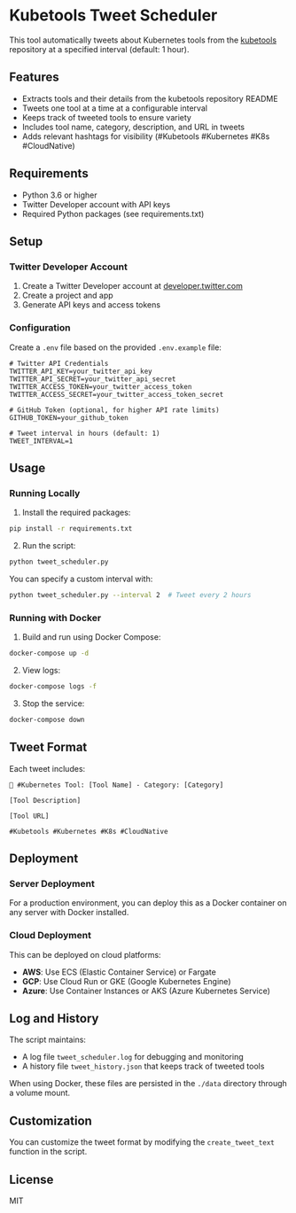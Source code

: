 # Kubetools Tweet Scheduler

This tool automatically tweets about Kubernetes tools from the [kubetools](https://github.com/ajeetraina/kubetools) repository at a specified interval (default: 1 hour).

## Features

- Extracts tools and their details from the kubetools repository README
- Tweets one tool at a time at a configurable interval
- Keeps track of tweeted tools to ensure variety
- Includes tool name, category, description, and URL in tweets
- Adds relevant hashtags for visibility (#Kubetools #Kubernetes #K8s #CloudNative)

## Requirements

- Python 3.6 or higher
- Twitter Developer account with API keys
- Required Python packages (see requirements.txt)

## Setup

### Twitter Developer Account

1. Create a Twitter Developer account at [developer.twitter.com](https://developer.twitter.com/)
2. Create a project and app
3. Generate API keys and access tokens

### Configuration

Create a `.env` file based on the provided `.env.example` file:

```
# Twitter API Credentials
TWITTER_API_KEY=your_twitter_api_key
TWITTER_API_SECRET=your_twitter_api_secret
TWITTER_ACCESS_TOKEN=your_twitter_access_token
TWITTER_ACCESS_SECRET=your_twitter_access_token_secret

# GitHub Token (optional, for higher API rate limits)
GITHUB_TOKEN=your_github_token

# Tweet interval in hours (default: 1)
TWEET_INTERVAL=1
```

## Usage

### Running Locally

1. Install the required packages:

```bash
pip install -r requirements.txt
```

2. Run the script:

```bash
python tweet_scheduler.py
```

You can specify a custom interval with:

```bash
python tweet_scheduler.py --interval 2  # Tweet every 2 hours
```

### Running with Docker

1. Build and run using Docker Compose:

```bash
docker-compose up -d
```

2. View logs:

```bash
docker-compose logs -f
```

3. Stop the service:

```bash
docker-compose down
```

## Tweet Format

Each tweet includes:

```
🔧 #Kubernetes Tool: [Tool Name] - Category: [Category]

[Tool Description]

[Tool URL]

#Kubetools #Kubernetes #K8s #CloudNative
```

## Deployment

### Server Deployment

For a production environment, you can deploy this as a Docker container on any server with Docker installed.

### Cloud Deployment

This can be deployed on cloud platforms:

- **AWS**: Use ECS (Elastic Container Service) or Fargate
- **GCP**: Use Cloud Run or GKE (Google Kubernetes Engine)
- **Azure**: Use Container Instances or AKS (Azure Kubernetes Service)

## Log and History

The script maintains:

- A log file `tweet_scheduler.log` for debugging and monitoring
- A history file `tweet_history.json` that keeps track of tweeted tools

When using Docker, these files are persisted in the `./data` directory through a volume mount.

## Customization

You can customize the tweet format by modifying the `create_tweet_text` function in the script.

## License

MIT
